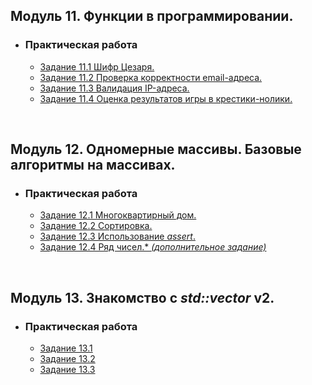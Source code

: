 
## **Модуль 11. Функции в программировании.**
- ### **Практическая работа**
    - [Задание 11.1 Шифр Цезаря.](Module-11/Task-1/src/main.cpp)
    - [Задание 11.2 Проверка корректности email-адреса.](Module-11/Task-2/src/main.cpp)
    - [Задание 11.3 Валидация IP-адреса.](Module-11/Task-3/src/main.cpp)
    - [Задание 11.4 Оценка результатов игры в крестики-нолики.](Module-11/Task-4/src/main.cpp)

<br/>

## **Модуль 12. Одномерные массивы. Базовые алгоритмы на массивах.**
- ### **Практическая работа**
    - [Задание 12.1 Многоквартирный дом.](Module-12/Task-1/src/main.cpp)
    - [Задание 12.2 Сортировка.](Module-12/Task-2/src/main.cpp)
    - [Задание 12.3 Использование *assert*.](Module-12/Task-3/src/main.cpp)
    - [Задание 12.4 Ряд чисел.\* *(дополнительное задание)*](Module-12/Task-4/src/main.cpp)

<br/>

## **Модуль 13. Знакомство с *std::vector* v2.**
- ### **Практическая работа**
    - [Задание 13.1](Module-13/Task-1/src/main.cpp)
    - [Задание 13.2](Module-13/Task-2/src/main.cpp)
    - [Задание 13.3](Module-13/Task-3/src/main.cpp)
